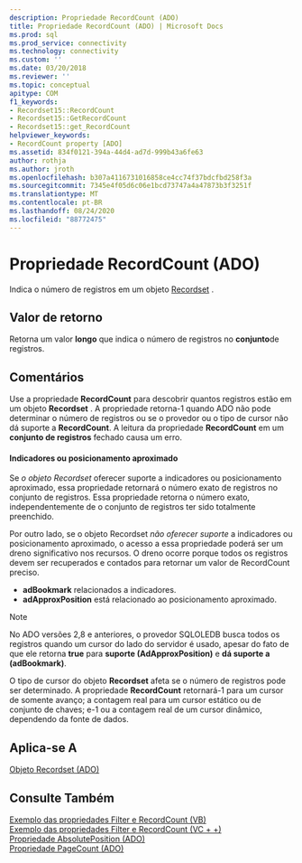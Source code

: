 ```yaml
---
description: Propriedade RecordCount (ADO)
title: Propriedade RecordCount (ADO) | Microsoft Docs
ms.prod: sql
ms.prod_service: connectivity
ms.technology: connectivity
ms.custom: ''
ms.date: 03/20/2018
ms.reviewer: ''
ms.topic: conceptual
apitype: COM
f1_keywords:
- Recordset15::RecordCount
- Recordset15::GetRecordCount
- Recordset15::get_RecordCount
helpviewer_keywords:
- RecordCount property [ADO]
ms.assetid: 834f0121-394a-44d4-ad7d-999b43a6fe63
author: rothja
ms.author: jroth
ms.openlocfilehash: b307a4116731016858ce4cc74f37bdcfbd258f3a
ms.sourcegitcommit: 7345e4f05d6c06e1bcd73747a4a47873b3f3251f
ms.translationtype: MT
ms.contentlocale: pt-BR
ms.lasthandoff: 08/24/2020
ms.locfileid: "88772475"
---
```

# <a name="recordcount-property-ado"></a>Propriedade RecordCount (ADO)

Indica o número de registros em um objeto [Recordset](./recordset-object-ado.md) .
  
## <a name="return-value"></a>Valor de retorno

Retorna um valor **longo** que indica o número de registros no **conjunto**de registros.
  
## <a name="remarks"></a>Comentários

Use a propriedade **RecordCount** para descobrir quantos registros estão em um objeto **Recordset** . A propriedade retorna-1 quando ADO não pode determinar o número de registros ou se o provedor ou o tipo de cursor não dá suporte a **RecordCount**. A leitura da propriedade **RecordCount** em um **conjunto de registros** fechado causa um erro.

#### <a name="bookmarks-or-approximate-positioning"></a>Indicadores ou posicionamento aproximado

Se *o objeto Recordset* oferecer suporte a indicadores ou posicionamento aproximado, essa propriedade retornará o número exato de registros no conjunto de registros. Essa propriedade retorna o número exato, independentemente de o conjunto de registros ter sido totalmente preenchido.

Por outro lado, se o objeto Recordset *não oferecer suporte* a indicadores ou posicionamento aproximado, o acesso a essa propriedade poderá ser um dreno significativo nos recursos. O dreno ocorre porque todos os registros devem ser recuperados e contados para retornar um valor de RecordCount preciso.

- **adBookmark** relacionados a indicadores.
- **adApproxPosition** está relacionado ao posicionamento aproximado.

> [!NOTE]
> No ADO versões 2,8 e anteriores, o provedor SQLOLEDB busca todos os registros quando um cursor do lado do servidor é usado, apesar do fato de que ele retorna **true** para **suporte (AdApproxPosition)** e **dá suporte a (adBookmark)**.
  
O tipo de cursor do objeto **Recordset** afeta se o número de registros pode ser determinado. A propriedade **RecordCount** retornará-1 para um cursor de somente avanço; a contagem real para um cursor estático ou de conjunto de chaves; e-1 ou a contagem real de um cursor dinâmico, dependendo da fonte de dados.
  
## <a name="applies-to"></a>Aplica-se A

[Objeto Recordset (ADO)](./recordset-object-ado.md)  
  
## <a name="see-also"></a>Consulte Também

[Exemplo das propriedades Filter e RecordCount (VB)](./filter-and-recordcount-properties-example-vb.md)   
[Exemplo das propriedades Filter e RecordCount (VC + +)](./filter-and-recordcount-properties-example-vc.md)   
[Propriedade AbsolutePosition (ADO)](./absoluteposition-property-ado.md)   
[Propriedade PageCount (ADO)](./pagecount-property-ado.md)